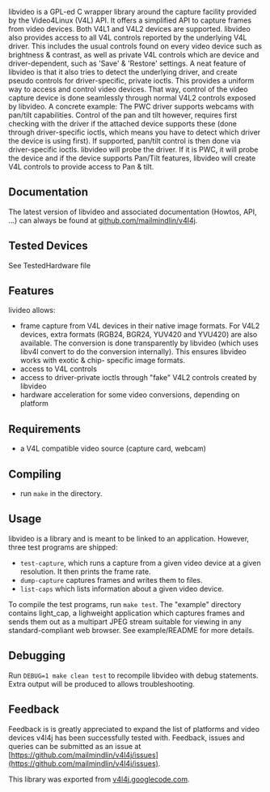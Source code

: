 libvideo is a GPL-ed C wrapper library around the capture facility provided by
the Video4Linux (V4L) API. It offers a simplified API to capture frames from
video devices. Both V4L1 and V4L2 devices are supported. libvideo also provides
access to all V4L controls reported by the underlying V4L driver. This includes
the usual controls found on every video device such as brightness & contrast,
as well as private V4L controls which are device and driver-dependent, such as
'Save' & 'Restore' settings. A neat feature of libvideo is that it also tries 
to detect the underlying driver, and create pseudo controls for driver-specific,
private ioctls. This provides a uniform way to access and control video
devices. That way, control of the video capture device is done seamlessly
through normal V4L2 controls exposed by libvideo. A concrete example:
The PWC driver supports webcams with pan/tilt capabilities. Control of the pan
and tilt however, requires first checking with the driver if the attached device
supports these (done through driver-specific ioctls, which means you have to 
detect which driver the device is using first). If supported, pan/tilt control
is then done via driver-specific ioctls. libvideo will probe the driver. If it
is PWC, it will probe the device and if the device supports Pan/Tilt features,
libvideo will create V4L controls to provide access to Pan & tilt.

## Documentation
The latest version of libvideo and associated documentation (Howtos, API, ...) can
always be found at [github.com/mailmindlin/v4l4j](https://github.com/mailmindlin/v4l4j).

## Tested Devices
See TestedHardware file

## Features
livideo allows:
- frame capture from V4L devices in their native image formats. For V4L2
  devices, extra formats (RGB24, BGR24, YUV420 and YVU420) are also available.
  The conversion is done transparently by libvideo (which uses libv4l convert to
  do the conversion internally). This ensures libvideo works with exotic & chip-
  specific image formats.
- access to V4L controls
- access to driver-private ioctls through "fake" V4L2 controls created by 
  libvideo
- hardware acceleration for some video conversions, depending on platform

## Requirements
- a V4L compatible video source (capture card, webcam)

## Compiling
- run `make` in the directory.

## Usage
libvideo is a library and is meant to be linked to an application. However, 
three test programs are shipped:
- `test-capture`, which runs a capture from a given video device at a given
  resolution. It then prints the frame rate.
- `dump-capture` captures frames and writes them to files.
- `list-caps` which lists information about a given video device.

To compile the test programs, run `make test`.
The "example" directory contains light_cap, a lighweight application which 
captures frames and sends them out as a multipart JPEG stream suitable for
viewing in any standard-compliant web browser. See example/README for more
details.

## Debugging
Run `DEBUG=1 make clean test` to recompile libvideo with debug statements.
Extra output will be produced to allows troubleshooting.

## Feedback
Feedback is is greatly appreciated to expand the list of platforms and video
devices v4l4j has been successfully tested with. Feedback, issues and queries 
can be submitted as an issue at [https://github.com/mailmindlin/v4l4j/issues](https://github.com/mailmindlin/v4l4j/issues).

This library was exported from [v4l4j.googlecode.com](code.google.com/archive/p/v4l4j).
